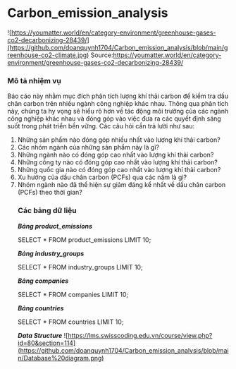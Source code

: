 # Carbon_emission_analysis
![https://youmatter.world/en/category-environment/greenhouse-gases-co2-decarbonizing-28439/](https://github.com/doanquynh1704/Carbon_emission_analysis/blob/main/greenhouse-co2-climate.jpg)
Source:https://youmatter.world/en/category-environment/greenhouse-gases-co2-decarbonizing-28439/
### Mô tả nhiệm vụ
Báo cáo này nhằm mục đích phân tích lượng khí thải carbon để kiểm tra dấu chân carbon trên nhiều ngành công nghiệp khác nhau. Thông qua phân tích này, chúng ta hy vọng sẽ hiểu rõ hơn về tác động môi trường của các ngành công nghiệp khác nhau và đóng góp vào việc đưa ra các quyết định sáng suốt trong phát triển bền vững. Các câu hỏi cần trả lười như sau:
<ol><li> Những sản phẩm nào đóng góp nhiều nhất vào lượng khí thải carbon?
<li> Các nhóm ngành của những sản phẩm này là gì?
<li>Những ngành nào có đóng góp cao nhất vào lượng khí thải carbon?
<li>Những công ty nào có đóng góp cao nhất vào lượng khí thải carbon?
<li>Những quốc gia nào có đóng góp cao nhất vào lượng khí thải carbon?
<li>Xu hướng của dấu chân carbon (PCFs) qua các năm là gì?
<li>Nhóm ngành nào đã thể hiện sự giảm đáng kể nhất về dấu chân carbon (PCFs) theo thời gian?

### Các bảng dữ liệu
***Bảng product_emissions***

SELECT *
FROM product_emissions
LIMIT 10;

***Bảng industry_groups***

SELECT *
FROM industry_groups
LIMIT 10;

***Bảng companies***

SELECT *
FROM companies
LIMIT 10;

***Bảng countries***

SELECT *
FROM countries
LIMIT 10;

***Data Structure***
![https://lms.swisscoding.edu.vn/course/view.php?id=80&section=114](https://github.com/doanquynh1704/Carbon_emission_analysis/blob/main/Database%20diagram.png)
